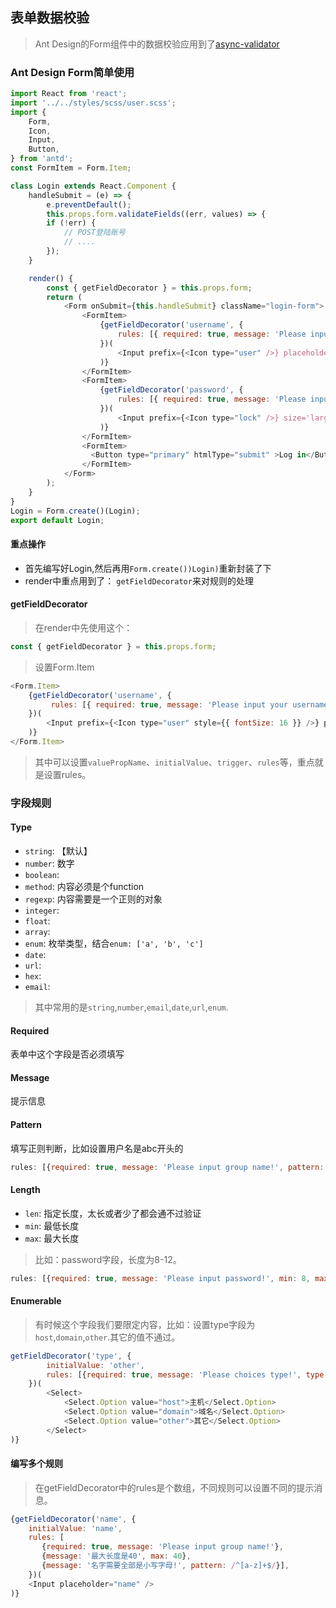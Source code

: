 ## 表单数据校验
> Ant Design的Form组件中的数据校验应用到了[async-validator](https://github.com/yiminghe/async-validator)

### Ant Design Form简单使用

```js
import React from 'react';
import '../../styles/scss/user.scss';
import {
    Form,
    Icon,
    Input,
    Button,
} from 'antd';
const FormItem = Form.Item;

class Login extends React.Component {
    handleSubmit = (e) => {
        e.preventDefault();
        this.props.form.validateFields((err, values) => {
        if (!err) {
            // POST登陆账号
            // ....  
        });
    }

    render() {
        const { getFieldDecorator } = this.props.form;
        return (
            <Form onSubmit={this.handleSubmit} className="login-form">
                <FormItem>
                    {getFieldDecorator('username', {
                        rules: [{ required: true, message: 'Please input your username!' }],
                    })(
                        <Input prefix={<Icon type="user" />} placeholder="Username" />
                    )}
                </FormItem>
                <FormItem>
                    {getFieldDecorator('password', {
                        rules: [{ required: true, message: 'Please input your Password!' }],
                    })(
                        <Input prefix={<Icon type="lock" />} size='large' type="password" placeholder="Password" />
                    )}
                </FormItem>
                <FormItem>
                  <Button type="primary" htmlType="submit" >Log in</Button>
                </FormItem>
            </Form>
        );
    }
}
Login = Form.create()(Login);
export default Login;
```

#### 重点操作
- 首先编写好Login,然后再用`Form.create())Login)`重新封装了下
- render中重点用到了： `getFieldDecorator`来对规则的处理

#### getFieldDecorator
> 在render中先使用这个：

```js
const { getFieldDecorator } = this.props.form;
```

> 设置Form.Item

```js
<Form.Item>
    {getFieldDecorator('username', {
         rules: [{ required: true, message: 'Please input your username!' }],
    })(
        <Input prefix={<Icon type="user" style={{ fontSize: 16 }} />} placeholder="Username" />
    )}
</Form.Item>
```
> 其中可以设置`valuePropName`、`initialValue`、`trigger`、`rules`等，重点就是设置rules。

### 字段规则

#### Type
- `string`: 【默认】
- `number`: 数字
- `boolean`:
- `method`: 内容必须是个function
- `regexp`: 内容需要是一个正则的对象
- `integer`:
- `float`:
- `array`:
- `enum`: 枚举类型，结合`enum: ['a', 'b', 'c']`
- `date`:
- `url`:
- `hex`:
- `email`:
> 其中常用的是`string`,`number`,`email`,`date`,`url`,`enum`.

#### Required
表单中这个字段是否必须填写

#### Message
提示信息

#### Pattern
填写正则判断，比如设置用户名是abc开头的

```js
rules: [{required: true, message: 'Please input group name!', pattern: /^abc.*?$/}],
```

#### Length
- `len`: 指定长度，太长或者少了都会通不过验证
- `min`: 最低长度
- `max`: 最大长度
> 比如：password字段，长度为8-12。

```js
rules: [{required: true, message: 'Please input password!', min: 8, max: 12}],
```

#### Enumerable
> 有时候这个字段我们要限定内容，比如：设置type字段为`host`,`domain`,`other`.其它的值不通过。

```js
getFieldDecorator('type', {
        initialValue: 'other',
        rules: [{required: true, message: 'Please choices type!', type: 'enum', enum: ['host', 'domain', 'other']}],
    })(
        <Select>
            <Select.Option value="host">主机</Select.Option>
            <Select.Option value="domain">域名</Select.Option>
            <Select.Option value="other">其它</Select.Option>
        </Select>
)} 
```

#### 编写多个规则
> 在getFieldDecorator中的rules是个数组，不同规则可以设置不同的提示消息。

```js
{getFieldDecorator('name', {
    initialValue: 'name',
    rules: [
       {required: true, message: 'Please input group name!'},
       {message: '最大长度是40', max: 40},
       {message: '名字需要全部是小写字母!', pattern: /^[a-z]+$/}],
    })(
    <Input placeholder="name" />
)}
```